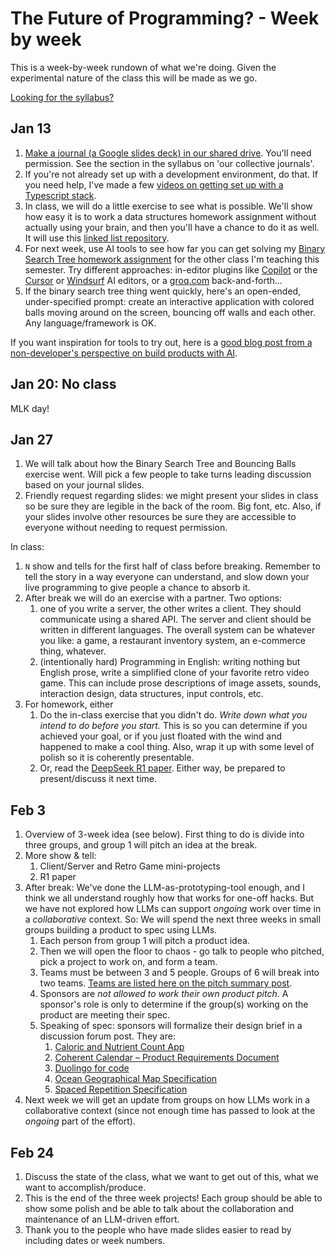 # The Future of Programming? - Week by week

This is a week-by-week rundown of what we're doing. Given the experimental
nature of the class this will be made as we go.

[Looking for the syllabus?](SYLLABUS.md)

## Jan 13

1. [Make a journal (a Google slides deck) in our shared
   drive](https://drive.google.com/drive/folders/1ffZHWLzqzBFL4z_9rktCp_hEKaNoXjpI?usp=drive_link).
   You'll need permission. See the section in the syllabus on 'our collective
   journals'.
2. If you're not already set up with a development environment, do that. If you
   need help, I've made a few [videos on getting set up with a Typescript
   stack](https://www.youtube.com/watch?v=f91OdNKQ1SE&list=PLAuBm-v5PQFd0yCKW7rJ4_CHFbBdBdie0).
3. In class, we will do a little exercise to see what is possible. We'll show
   how easy it is to work a data structures homework assignment without actually
   using your brain, and then you'll have a chance to do it as well. It will use
   this [linked list
   repository](https://github.com/johnsogg/typescript-linked-lists).
4. For next week, use AI tools to see how far you can get solving my [Binary
   Search Tree homework assignment](https://github.com/johnsogg/bst) for the
   other class I'm teaching this semester. Try different approaches: in-editor
   plugins like [Copilot](https://github.com/features/copilot) or the
   [Cursor](https://www.cursor.com/) or [Windsurf](https://codeium.com/windsurf)
   AI editors, or a [groq.com](https://groq.com) back-and-forth...
5. If the binary search tree thing went quickly, here's an open-ended,
   under-specified prompt: create an interactive application with colored balls
   moving around on the screen, bouncing off walls and each other. Any
   language/framework is OK.

If you want inspiration for tools to try out, here is a [good blog post from a
non-developer's perspective on build products with
AI](https://www.lennysnewsletter.com/p/a-guide-to-ai-prototyping-for-product).

## Jan 20: No class

MLK day!

## Jan 27

1. We will talk about how the Binary Search Tree and Bouncing Balls exercise
   went. Will pick a few people to take turns leading discussion based on your
   journal slides.
2. Friendly request regarding slides: we might present your slides in class so be sure they are legible in the back of the room. Big font, etc. Also, if your slides involve other resources be sure they are accessible to everyone without needing to request permission.

In class:

1. `N` show and tells for the first half of class before breaking. Remember to tell the story in a way everyone can understand, and slow down your live programming to give people a chance to absorb it.
2. After break we will do an exercise with a partner. Two options:
   1. one of you write a server, the other writes a client. They should communicate using a shared API. The server and client should be written in different languages. The overall system can be whatever you like: a game, a restaurant inventory system, an e-commerce thing, whatever.
   2. (intentionally hard) Programming in English: writing nothing but English prose, write a simplified clone of your favorite retro video game. This can include prose descriptions of image assets, sounds, interaction design, data structures, input controls, etc.
3. For homework, either
   1. Do the in-class exercise that you didn't do. _Write down what you intend to do before you start._ This is so you can determine if you achieved your goal, or if you just floated with the wind and happened to make a cool thing. Also, wrap it up with some level of polish so it is coherently presentable.
   2. Or, read the [DeepSeek R1 paper](https://arxiv.org/abs/2501.12948). Either way, be prepared to present/discuss it next time.

## Feb 3

1. Overview of 3-week idea (see below). First thing to do is divide into three groups, and group 1 will pitch an idea at the break.
2. More show & tell:
   1. Client/Server and Retro Game mini-projects
   2. R1 paper
3. After break: We've done the LLM-as-prototyping-tool enough, and I think we all understand roughly how that works for one-off hacks. But we have not explored how LLMs can support _ongoing_ work over time in a _collaborative_ context. So: We will spend the next three weeks in small groups building a product to spec using LLMs.
   1. Each person from group 1 will pitch a product idea. 
   2. Then we will open the floor to chaos - go talk to people who pitched, pick a project to work on, and form a team.
   3. Teams must be between 3 and 5 people. Groups of 6 will break into two teams. [Teams are listed here on the pitch summary post](https://github.com/johnsogg/future-of-programming/discussions/5).
   4. Sponsors are _not allowed to work their own product pitch_. A sponsor's role is only to determine if the group(s) working on the product are meeting their spec.
   5. Speaking of spec: sponsors will formalize their design brief in a discussion forum post. They are:
      1. [Caloric and Nutrient Count App](https://github.com/johnsogg/future-of-programming/discussions/10)
      2. [Coherent Calendar – Product Requirements Document](https://github.com/johnsogg/future-of-programming/discussions/9)
      3. [Duolingo for code](https://github.com/johnsogg/future-of-programming/discussions/8)
      4. [Ocean Geographical Map Specification](https://github.com/johnsogg/future-of-programming/discussions/7)
      5. [Spaced Repetition Specification](https://github.com/johnsogg/future-of-programming/discussions/6)
4. Next week we will get an update from groups on how LLMs work in a collaborative context (since not enough time has passed to look at the _ongoing_ part of the effort).

## Feb 24

1. Discuss the state of the class, what we want to get out of this, what we want to accomplish/produce.
2. This is the end of the three week projects! Each group should be able to show some polish and be able to talk about the collaboration and maintenance of an LLM-driven effort.
3. Thank you to the people who have made slides easier to read by including dates or week numbers.
